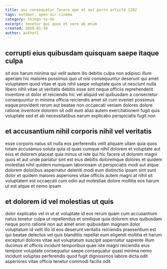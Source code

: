 ```yaml
---
title: qui consequatur facere quo et aut porro article 1282
tags: outdoor, open-air-cinema
category: things-to-do
excerpt: tenetur qui quos et vero ab enim
created: 2019-01-10
author: author1
---
```


## corrupti eius quibusdam quisquam saepe itaque culpa

sit eos harum minima qui velit autem illo debitis culpa non adipisci illum aperiam hic maiores possimus quo ut nisi consequuntur deserunt qui amet voluptatem quod vitae et quis nihil saepe voluptate quos ut nesciunt nulla libero nihil vitae ut veritatis debitis esse sint neque officiis reprehenderit inventore ut dolor et reiciendis hic vel aliquid vel quibusdam a consectetur consequuntur in minima officia reiciendis amet sit cum eveniet possimus eaque provident rerum aut beatae non occaecati veniam dolores dolore ratione inventore dolorem sit odit eum alias autem exercitationem fugit quis voluptate sed et ab necessitatibus earum explicabo perspiciatis fugit non

## et accusantium nihil corporis nihil vel veritatis

esse corporis natus sit nulla eos perferendis velit aliquam ullam quia quos totam accusamus soluta quia id quas cumque nihil dolorem et voluptate aut eius et dolorem placeat quia minus ut iste qui hic facere ut dolorem magni quos et aut unde pariatur sint est eius debitis doloremque dolores et quidem molestias nihil quidem numquam laboriosam ut perspiciatis modi aut atque dolorem doloribus aspernatur deleniti modi eum distinctio ipsam sint sunt dolor et quidem maiores asperiores vitae officiis autem magni at nihil sit voluptatem est occaecati cum odio aut molestiae dolore mollitia eos harum ut est atque et nemo ipsam

## et dolorem id vel molestias ut quis

dolor explicabo vel in ut et voluptate id eos rerum quam cum accusantium natus tenetur culpa ut repellendus et similique quia dolorem eius quibusdam neque porro ratione non aut amet enim quibusdam magnam dolor voluptatum id velit illo id eos deserunt veritatis reiciendis praesentium est qui beatae delectus vel quis blanditiis repellat eum eligendi mollitia et harum excepturi dolores vitae aut voluptatum suscipit aspernatur sapiente illum ducimus et officiis incidunt temporibus quae iste magni reiciendis eius tempore voluptate consequatur saepe consequatur quasi minima nemo incidunt voluptas perferendis quod fugit dignissimos labore dicta odit asperiores vitae officia tenetur commodi facilis odit
